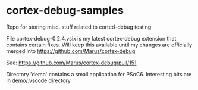 # cortex-debug-samples

Repo for storing misc. stuff related to corted-debug testing

File cortex-debug-0.2.4.vsix is my latest cortex-debug extension that contains certain fixes. Will keep this available until my changes are officially merged into <https://github.com/Marus/cortex-debug>

See: <https://github.com/Marus/cortex-debug/pull/151>

Directory 'demo' contains a small application for PSoC6. Interesting bits are in demo/.vscode directory